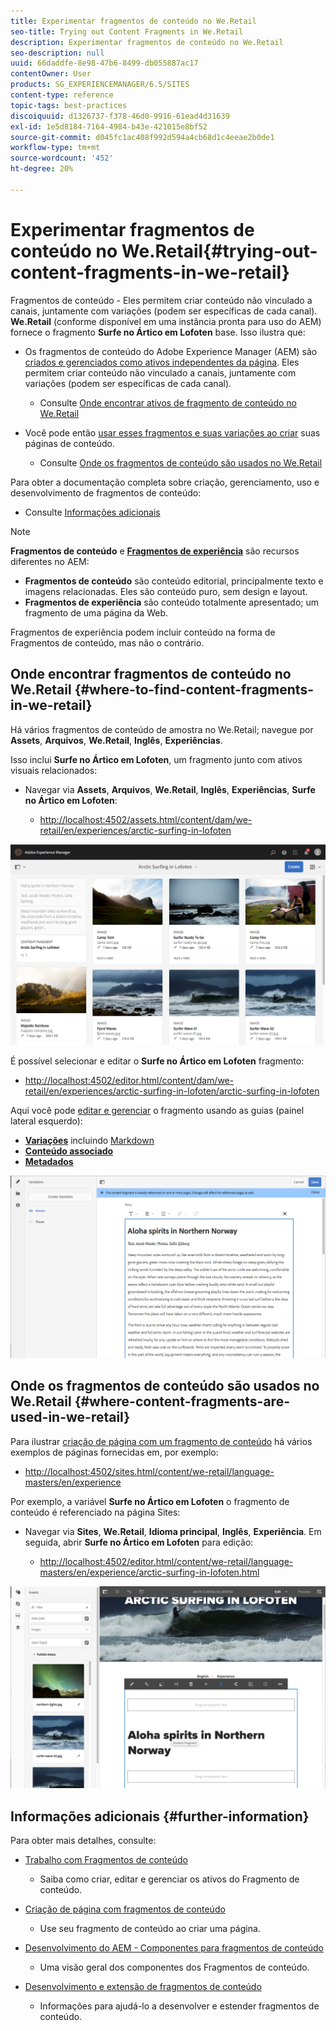 ```yaml
---
title: Experimentar fragmentos de conteúdo no We.Retail
seo-title: Trying out Content Fragments in We.Retail
description: Experimentar fragmentos de conteúdo no We.Retail
seo-description: null
uuid: 66daddfe-8e98-47b6-8499-db055887ac17
contentOwner: User
products: SG_EXPERIENCEMANAGER/6.5/SITES
content-type: reference
topic-tags: best-practices
discoiquuid: d1326737-f378-46d0-9916-61ead4d31639
exl-id: 1e5d8184-7164-4984-b43e-421015e8bf52
source-git-commit: d045fc1ac408f992d594a4cb68d1c4eeae2b0de1
workflow-type: tm+mt
source-wordcount: '452'
ht-degree: 20%

---
```


# Experimentar fragmentos de conteúdo no We.Retail{#trying-out-content-fragments-in-we-retail}

Fragmentos de conteúdo - Eles permitem criar conteúdo não vinculado a canais, juntamente com variações (podem ser específicas de cada canal). **We.Retail** (conforme disponível em uma instância pronta para uso do AEM) fornece o fragmento **Surfe no Ártico em Lofoten** base. Isso ilustra que:

* Os fragmentos de conteúdo do Adobe Experience Manager (AEM) são [criados e gerenciados como ativos independentes da página](/help/assets/content-fragments/content-fragments.md). Eles permitem criar conteúdo não vinculado a canais, juntamente com variações (podem ser específicas de cada canal). 

   * Consulte [Onde encontrar ativos de fragmento de conteúdo no We.Retail](#where-to-find-content-fragments-in-we-retail)

* Você pode então [usar esses fragmentos e suas variações ao criar](/help/sites-authoring/content-fragments.md) suas páginas de conteúdo.

   * Consulte [Onde os fragmentos de conteúdo são usados no We.Retail](#where-content-fragments-are-used-in-we-retail)

Para obter a documentação completa sobre criação, gerenciamento, uso e desenvolvimento de fragmentos de conteúdo:

* Consulte [Informações adicionais](#further-information)

>[!NOTE]
>
>**Fragmentos de conteúdo** e **[Fragmentos de experiência](/help/sites-authoring/experience-fragments.md)** são recursos diferentes no AEM:
>
>* **Fragmentos de conteúdo** são conteúdo editorial, principalmente texto e imagens relacionadas. Eles são conteúdo puro, sem design e layout.
>* **Fragmentos de experiência** são conteúdo totalmente apresentado; um fragmento de uma página da Web.
>
>Fragmentos de experiência podem incluir conteúdo na forma de Fragmentos de conteúdo, mas não o contrário.

## Onde encontrar fragmentos de conteúdo no We.Retail {#where-to-find-content-fragments-in-we-retail}

Há vários fragmentos de conteúdo de amostra no We.Retail; navegue por **Assets**, **Arquivos**, **We.Retail**, **Inglês**, **Experiências**.

Isso inclui **Surfe no Ártico em Lofoten**, um fragmento junto com ativos visuais relacionados:

* Navegar via **Assets**, **Arquivos**, **We.Retail**, **Inglês**, **Experiências**, **Surfe no Ártico em Lofoten**:

   * [http://localhost:4502/assets.html/content/dam/we-retail/en/experiences/arctic-surfing-in-lofoten](http://localhost:4502/assets.html/content/dam/we-retail/en/experiences/arctic-surfing-in-lofoten)

![cf-44](assets/cf-44.png)

É possível selecionar e editar o **Surfe no Ártico em Lofoten** fragmento:

* [http://localhost:4502/editor.html/content/dam/we-retail/en/experiences/arctic-surfing-in-lofoten/arctic-surfing-in-lofoten](http://localhost:4502/editor.html/content/dam/we-retail/en/experiences/arctic-surfing-in-lofoten/arctic-surfing-in-lofoten)

Aqui você pode [editar e gerenciar](/help/assets/content-fragments/content-fragments.md) o fragmento usando as guias (painel lateral esquerdo):

<!--![cf-45-aa](do-not-localize/cf-45-aa.png) ![cf-45-a](do-not-localize/cf-45-a.png) ASSET does not exist-->

* **[Variações](/help/assets/content-fragments/content-fragments-variations.md)** incluindo [Markdown](/help/assets/content-fragments/content-fragments-markdown.md)
* **[Conteúdo associado](/help/assets/content-fragments/content-fragments-assoc-content.md)**
* **[Metadados](/help/assets/content-fragments/content-fragments-metadata.md)**

![cf-46](assets/cf-46.png)

## Onde os fragmentos de conteúdo são usados no We.Retail {#where-content-fragments-are-used-in-we-retail}

Para ilustrar [criação de página com um fragmento de conteúdo](/help/sites-authoring/content-fragments.md) há vários exemplos de páginas fornecidas em, por exemplo:

* [http://localhost:4502/sites.html/content/we-retail/language-masters/en/experience](http://localhost:4502/sites.html/content/we-retail/language-masters/en/experience)

Por exemplo, a variável **Surfe no Ártico em Lofoten** o fragmento de conteúdo é referenciado na página Sites:

* Navegar via **Sites**, **We.Retail**, **Idioma principal**, **Inglês**, **Experiência**. Em seguida, abrir **Surfe no Ártico em Lofoten** para edição:

   * [http://localhost:4502/editor.html/content/we-retail/language-masters/en/experience/arctic-surfing-in-lofoten.html](http://localhost:4502/editor.html/content/we-retail/language-masters/en/experience/arctic-surfing-in-lofoten.html)

![cf-53](assets/cf-53.png)

## Informações adicionais {#further-information}

Para obter mais detalhes, consulte:

* [Trabalho com Fragmentos de conteúdo](/help/assets/content-fragments/content-fragments.md)

   * Saiba como criar, editar e gerenciar os ativos do Fragmento de conteúdo.

* [Criação de página com fragmentos de conteúdo](/help/sites-authoring/content-fragments.md)

   * Use seu fragmento de conteúdo ao criar uma página.

* [Desenvolvimento do AEM - Componentes para fragmentos de conteúdo](/help/sites-developing/components-content-fragments.md)

   * Uma visão geral dos componentes dos Fragmentos de conteúdo.

* [Desenvolvimento e extensão de fragmentos de conteúdo](/help/sites-developing/customizing-content-fragments.md)

   * Informações para ajudá-lo a desenvolver e estender fragmentos de conteúdo.
